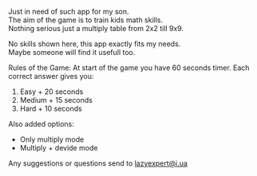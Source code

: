 Just in need of such app for my son.                        
The aim of the game is to train kids math skills.          
Nothing serious just a multiply table from 2x2 till 9x9.   
                                                                
No skills shown here, this app exactly fits my needs.      
Maybe someone will find it usefull too.                    

Rules of the Game:
At start of the game you have 60 seconds timer.
Each correct answer gives you:
1) Easy + 20 seconds
2) Medium + 15 seconds                                                               
3) Hard + 10 seconds

Also added options: 
- Only multiply mode
- Multiply + devide mode

Any suggestions or questions send to lazyexpert@i.ua
